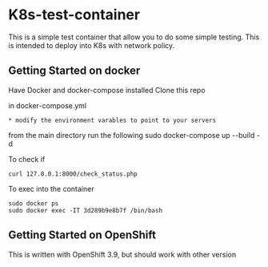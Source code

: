 # K8s-test-container

This is a simple test container that allow you to do some simple testing.
This is intended to deploy into K8s with network policy.

## Getting Started on docker

Have Docker and docker-compose installed
Clone this repo

in docker-compose.yml
```
* modify the environment varables to point to your servers
```

from the main directory run the following
 sudo docker-compose up --build -d

To check if
```
curl 127.0.0.1:8000/check_status.php
```

To exec into the container
```
sudo docker ps
sudo docker exec -IT 3d289b9e8b7f /bin/bash
```
## Getting Started on OpenShift

This is written with OpenShift 3.9, but should work with other version


